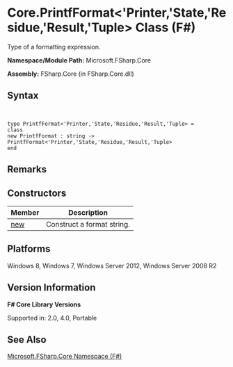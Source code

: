 # Core.PrintfFormat<'Printer,'State,'Residue,'Result,'Tuple> Class (F#)

Type of a formatting expression.

**Namespace/Module Path:** Microsoft.FSharp.Core

**Assembly:** FSharp.Core (in FSharp.Core.dll)


## Syntax


```


type PrintfFormat<'Printer,'State,'Residue,'Result,'Tuple> =
class
new PrintfFormat : string -> PrintfFormat<'Printer,'State,'Residue,'Result,'Tuple>
end

```



## Remarks

## Constructors


|Member|Description|
|------|-----------|
|[new](http://msdn.microsoft.com/en-us/library/d006d55b-428c-4d87-8d36-e6fe8fb9d533)|Construct a format string.|

## Platforms
Windows 8, Windows 7, Windows Server 2012, Windows Server 2008 R2


## Version Information
**F# Core Library Versions**

Supported in: 2.0, 4.0, Portable




## See Also
[Microsoft.FSharp.Core Namespace &#40;F&#35;&#41;](Microsoft.FSharp.Core+Namespace+%28FSharp%29.md)

